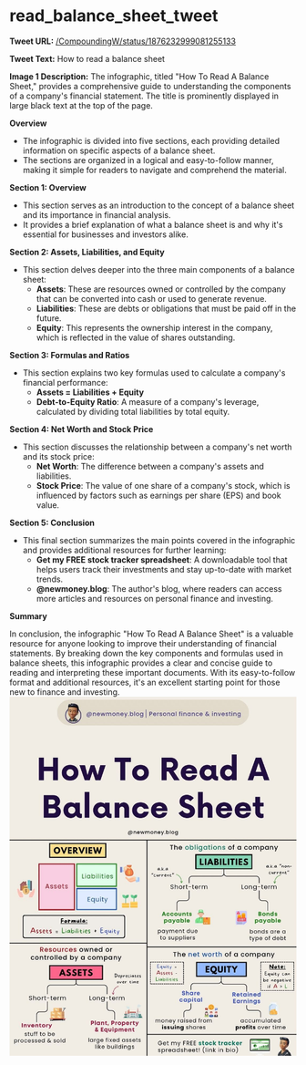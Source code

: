 # read_balance_sheet_tweet

**Tweet URL:** [/CompoundingW/status/1876232999081255133](/CompoundingW/status/1876232999081255133)

**Tweet Text:** How to read a balance sheet

**Image 1 Description:** The infographic, titled "How To Read A Balance Sheet," provides a comprehensive guide to understanding the components of a company's financial statement. The title is prominently displayed in large black text at the top of the page.

**Overview**

* The infographic is divided into five sections, each providing detailed information on specific aspects of a balance sheet.
* The sections are organized in a logical and easy-to-follow manner, making it simple for readers to navigate and comprehend the material.

**Section 1: Overview**

* This section serves as an introduction to the concept of a balance sheet and its importance in financial analysis.
* It provides a brief explanation of what a balance sheet is and why it's essential for businesses and investors alike.

**Section 2: Assets, Liabilities, and Equity**

* This section delves deeper into the three main components of a balance sheet:
	+ **Assets**: These are resources owned or controlled by the company that can be converted into cash or used to generate revenue.
	+ **Liabilities**: These are debts or obligations that must be paid off in the future.
	+ **Equity**: This represents the ownership interest in the company, which is reflected in the value of shares outstanding.

**Section 3: Formulas and Ratios**

* This section explains two key formulas used to calculate a company's financial performance:
	+ **Assets = Liabilities + Equity**
	+ **Debt-to-Equity Ratio**: A measure of a company's leverage, calculated by dividing total liabilities by total equity.

**Section 4: Net Worth and Stock Price**

* This section discusses the relationship between a company's net worth and its stock price:
	+ **Net Worth**: The difference between a company's assets and liabilities.
	+ **Stock Price**: The value of one share of a company's stock, which is influenced by factors such as earnings per share (EPS) and book value.

**Section 5: Conclusion**

* This final section summarizes the main points covered in the infographic and provides additional resources for further learning:
	+ **Get my FREE stock tracker spreadsheet**: A downloadable tool that helps users track their investments and stay up-to-date with market trends.
	+ **@newmoney.blog**: The author's blog, where readers can access more articles and resources on personal finance and investing.

**Summary**

In conclusion, the infographic "How To Read A Balance Sheet" is a valuable resource for anyone looking to improve their understanding of financial statements. By breaking down the key components and formulas used in balance sheets, this infographic provides a clear and concise guide to reading and interpreting these important documents. With its easy-to-follow format and additional resources, it's an excellent starting point for those new to finance and investing.
![Image 1](./image_1.jpg)
